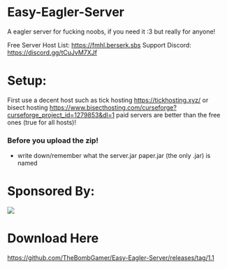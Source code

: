 # Easy-Eagler-Server

A eagler server for fucking noobs, if you need it :3 but really for anyone!

Free Server Host List: https://fmhl.berserk.sbs
Support Discord: https://discord.gg/tCuJvM7XJf

# Setup: 
First use a decent host such as tick hosting https://tickhosting.xyz/ or bisect hosting https://www.bisecthosting.com/curseforge?curseforge_project_id=1279853&dl=1 paid servers are better than the free ones (true for all hosts)!

### Before you upload the zip!
- write down/remember what the server.jar paper.jar (the only .jar) is named

# Sponsored By:
<a href="https://www.bisecthosting.com/curseforge?curseforge_project_id=1279853&dl=1" target="_blank"><img src="https://img.wiki.kyle-hosting.xyz/github/bisect.png"></a>

# Download Here
https://github.com/TheBombGamer/Easy-Eagler-Server/releases/tag/1.1
